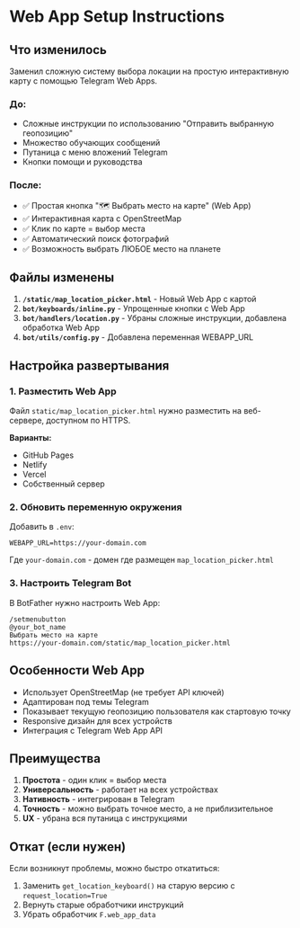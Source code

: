 # Web App Setup Instructions

## Что изменилось

Заменил сложную систему выбора локации на простую интерактивную карту с помощью Telegram Web Apps.

### До:
- Сложные инструкции по использованию "Отправить выбранную геопозицию"
- Множество обучающих сообщений
- Путаница с меню вложений Telegram
- Кнопки помощи и руководства

### После:
- ✅ Простая кнопка "🗺️ Выбрать место на карте" (Web App)
- ✅ Интерактивная карта с OpenStreetMap
- ✅ Клик по карте = выбор места
- ✅ Автоматический поиск фотографий
- ✅ Возможность выбрать ЛЮБОЕ место на планете

## Файлы изменены

1. **`/static/map_location_picker.html`** - Новый Web App с картой
2. **`bot/keyboards/inline.py`** - Упрощенные кнопки с Web App
3. **`bot/handlers/location.py`** - Убраны сложные инструкции, добавлена обработка Web App
4. **`bot/utils/config.py`** - Добавлена переменная WEBAPP_URL

## Настройка развертывания

### 1. Разместить Web App

Файл `static/map_location_picker.html` нужно разместить на веб-сервере, доступном по HTTPS.

**Варианты:**
- GitHub Pages
- Netlify 
- Vercel
- Собственный сервер

### 2. Обновить переменную окружения

Добавить в `.env`:
```
WEBAPP_URL=https://your-domain.com
```

Где `your-domain.com` - домен где размещен `map_location_picker.html`

### 3. Настроить Telegram Bot

В BotFather нужно настроить Web App:
```
/setmenubutton
@your_bot_name
Выбрать место на карте
https://your-domain.com/static/map_location_picker.html
```

## Особенности Web App

- Использует OpenStreetMap (не требует API ключей)
- Адаптирован под темы Telegram
- Показывает текущую геопозицию пользователя как стартовую точку
- Responsive дизайн для всех устройств
- Интеграция с Telegram Web App API

## Преимущества

1. **Простота** - один клик = выбор места
2. **Универсальность** - работает на всех устройствах
3. **Нативность** - интегрирован в Telegram
4. **Точность** - можно выбрать точное место, а не приблизительное
5. **UX** - убрана вся путаница с инструкциями

## Откат (если нужен)

Если возникнут проблемы, можно быстро откатиться:
1. Заменить `get_location_keyboard()` на старую версию с `request_location=True`
2. Вернуть старые обработчики инструкций
3. Убрать обработчик `F.web_app_data`